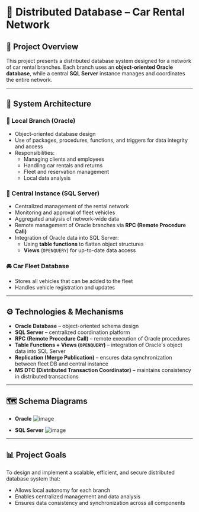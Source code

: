 # 🚗 Distributed Database – Car Rental Network

## 📌 Project Overview

This project presents a distributed database system designed for a network of car rental branches. Each branch uses an **object-oriented Oracle database**, while a central **SQL Server** instance manages and coordinates the entire network.

---

## 🏢 System Architecture

### 🔹 Local Branch (Oracle)
- Object-oriented database design
- Use of packages, procedures, functions, and triggers for data integrity and access
- Responsibilities:
  - Managing clients and employees
  - Handling car rentals and returns
  - Fleet and reservation management
  - Local data analysis

### 🔸 Central Instance (SQL Server)
- Centralized management of the rental network
- Monitoring and approval of fleet vehicles
- Aggregated analysis of network-wide data
- Remote management of Oracle branches via **RPC (Remote Procedure Call)**
- Integration of Oracle data into SQL Server:
  - Using **table functions** to flatten object structures
  - **Views** (`OPENQUERY`) for up-to-date data access

### 🚘 Car Fleet Database
- Stores all vehicles that can be added to the fleet
- Handles vehicle registration and updates

---

## ⚙️ Technologies & Mechanisms

- **Oracle Database** – object-oriented schema design
- **SQL Server** – centralized coordination platform
- **RPC (Remote Procedure Call)** – remote execution of Oracle procedures
- **Table Functions + Views (`OPENQUERY`)** – integration of Oracle's object data into SQL Server
- **Replication (Merge Publication)** – ensures data synchronization between fleet DB and central instance
- **MS DTC (Distributed Transaction Coordinator)** – maintains consistency in distributed transactions

---

## 🗺️ Schema Diagrams

- **Oracle**
![image](https://github.com/user-attachments/assets/dded9e73-cf3f-452d-8d5e-a4cf8971abd3)

- **SQL Server**
![image](https://github.com/user-attachments/assets/8651c249-2058-442a-9e70-634a38a5b6fb)

---

## 📊 Project Goals

To design and implement a scalable, efficient, and secure distributed database system that:
- Allows local autonomy for each branch
- Enables centralized management and data analysis
- Ensures data consistency and synchronization across all components

